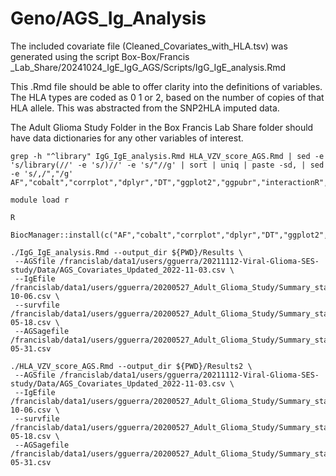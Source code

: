 
#	Geno/AGS_Ig_Analysis

The included covariate file (Cleaned_Covariates_with_HLA.tsv) was generated using the script Box-Box/Francis _Lab_Share/20241024_IgE_IgG_AGS/Scripts/IgG_IgE_analysis.Rmd 

This .Rmd file should be able to offer clarity into the definitions of variables. The HLA types are coded as 0 1 or 2, based on the number of copies of that HLA allele. This was abstracted from the SNP2HLA imputed data. 

The Adult Glioma Study Folder in the Box Francis Lab Share folder should have data dictionaries for any other variables of interest. 


```
grep -h "^library" IgG_IgE_analysis.Rmd HLA_VZV_score_AGS.Rmd | sed -e 's/library(//' -e 's/)//' -e 's/"//g' | sort | uniq | paste -sd, | sed -e 's/,/","/g'
AF","cobalt","corrplot","dplyr","DT","ggplot2","ggpubr","interactionR","knitr","marginaleffects","MatchIt","metafor","osqp","partDSA","quickmatch","randomForest","RColorBrewer","reshape2","rstatix","stats","survival","survminer","UpSetR","WeightIt

```


```
module load r

R

BiocManager::install(c("AF","cobalt","corrplot","dplyr","DT","ggplot2","ggpubr","interactionR","knitr","marginaleffects","MatchIt","metafor","osqp","partDSA","quickmatch","randomForest","RColorBrewer","reshape2","rstatix","stats","survival","survminer","UpSetR","WeightIt"))

```




```
./IgG_IgE_analysis.Rmd --output_dir ${PWD}/Results \
 --AGSfile /francislab/data1/users/gguerra/20211112-Viral-Glioma-SES-study/Data/AGS_Covariates_Updated_2022-11-03.csv \
 --IgEfile /francislab/data1/users/gguerra/20200527_Adult_Glioma_Study/Summary_stats/AGS_IgE_measurements_2023-10-06.csv \
 --survfile /francislab/data1/users/gguerra/20200527_Adult_Glioma_Study/Summary_stats/AGS_survival_update_2023-05-18.csv \
 --AGSagefile /francislab/data1/users/gguerra/20200527_Adult_Glioma_Study/Summary_stats/AGS_age_update_2024-05-31.csv

```


```
./HLA_VZV_score_AGS.Rmd --output_dir ${PWD}/Results2 \
 --AGSfile /francislab/data1/users/gguerra/20211112-Viral-Glioma-SES-study/Data/AGS_Covariates_Updated_2022-11-03.csv \
 --IgEfile /francislab/data1/users/gguerra/20200527_Adult_Glioma_Study/Summary_stats/AGS_IgE_measurements_2023-10-06.csv \
 --survfile /francislab/data1/users/gguerra/20200527_Adult_Glioma_Study/Summary_stats/AGS_survival_update_2023-05-18.csv \
 --AGSagefile /francislab/data1/users/gguerra/20200527_Adult_Glioma_Study/Summary_stats/AGS_age_update_2024-05-31.csv

```

